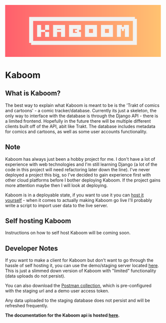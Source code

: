 ![Header](/brand%20assets/KABOOM.png)
<h1><b>Kaboom</b></h1>

## What is Kaboom?
The best way to explain what Kaboom is meant to be is the 'Trakt of comics and cartoons' - a comic tracker/database. Currently its just a skeleton, the only way to interface with the database is through the Django API - there is a limited frontend. Hopefully in the future there will be multiple different clients built off of the API, abit like Trakt. The database includes metadata for comics and cartoons, as well as some user accounts functionality.

## Note
Kaboom has always just been a hobby project for me. I don't have a lot of experience with web technologies and I'm still learning Django (a lot of the code in this project will need refactoring later down the line). I've never deployed a project this big, so I've decided to gain experience first with other cloud platforms before I bother deploying Kaboom. If the project gains more attention maybe then I will look at deploying.

Kaboom is in a deployable state, if you want to use it you can [host it yourself](#self-hosting-kaboom) - when it comes to actually making Kaboom go live I'll probably write a script to import user data to the live server.

## Self hosting Kaboom
Instructions on how to self host Kaboom will be coming soon.

## Developer Notes

If you want to make a client for Kaboom but don't want to go through the hassle of self hosting it, you can use the demo/staging server located [here](https://staging-kaboom.herokuapp.com/v1). This is just a slimmed down version of Kaboom with "limited" functionality (data uploads do not persist).

You can also download the [Postman collection](https://github.com/crxssed7/kaboom-api/blob/master/KABOOM.postman_collection.json), which is pre-configured with the staging url and a demo user access token.

Any data uploaded to the staging database does not persist and will be refreshed frequently.

**The documentation for the Kaboom api is hosted [here](https://kaboom-db.github.io/kaboom-docs/).**